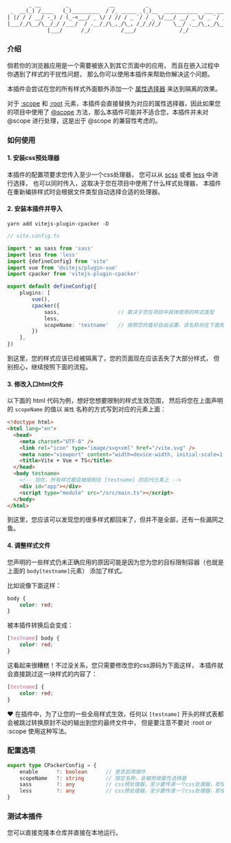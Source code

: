 ```txt
       _ __        _             __          _                            __          
 _  __(_) /____   (_)_________  / /_ _____ _(_)__  ___________  ___ _____/ /_____ ____
| |/ / / __/ -_) / (_-<___/ _ \/ / // / _ `/ / _ \/___/ __/ _ \/ _ `/ __/  '_/ -_) __/
|___/_/\__/\__/_/ /___/  / .__/_/\_,_/\_, /_/_//_/    \__/ .__/\_,_/\__/_/\_\\__/_/   
             |___/      /_/          /___/              /_/                           
```

### 介绍

倘若你的浏览器应用是一个需要被嵌入到其它页面中的应用，
而且在嵌入过程中你遇到了样式的干扰性问题，
那么你可以使用本插件来帮助你解决这个问题。

本插件会尝试在您的所有样式外面额外添加一个
[属性选择器](https://developer.mozilla.org/zh-CN/docs/Web/CSS/CSS_selectors)
来达到隔离的效果。

对于 [:scope](https://developer.mozilla.org/zh-CN/docs/Web/CSS/:scope)
和 [:root](https://developer.mozilla.org/zh-CN/docs/Web/CSS/:root)
元素，本插件会直接替换为对应的属性选择器，因此如果您的项目中使用了
[@scope](https://developer.mozilla.org/en-US/docs/Web/CSS/@scope)
方法，那么本插件可能并不适合您，本插件并未对 @scope 进行处理，这是出于 @scope 的兼容性考虑的。

### 如何使用

#### 1. 安装css预处理器

本插件的配置项要求您传入至少一个css处理器，
您可以从 [scss](https://sass-lang.com/documentation/js-api/functions/compilestring/)
或者 [less](https://lesscss.org/usage/#programmatic-usage) 中进行选择，
也可以同时传入，这取决于您在项目中使用了什么样式处理器，
本插件在重新编排样式时会根据文件类型自动选择合适的处理器。

#### 2. 安装本插件并导入

```shell
yarn add vitejs-plugin-cpacker -D
```

```typescript
// vite.config.ts

import * as sass from 'sass'
import less from 'less'
import {defineConfig} from 'vite'
import vue from '@vitejs/plugin-vue'
import cpacker from 'vitejs-plugin-cpacker'

export default defineConfig({
    plugins: [
        vue(),
        cpacker({
            sass,                   // 取决于您在项目中具体使用的样式类型
            less,
            scopeName: 'testname'   // 按照您的喜好自由设置，该名称将在下面用到
        })
    ],
})
```

到这里，您的样式应该已经被隔离了，您的页面现在应该丢失了大部分样式，
但别担心，继续按照下面的流程。

#### 3. 修改入口html文件

以下面的 html 代码为例，想好您想要限制的样式生效范围，
然后将您在上面声明的 `scopeName` 的值以 `属性` 名称的方式写到对应的元素上面：

```html
<!doctype html>
<html lang="en">
  <head>
    <meta charset="UTF-8" />
    <link rel="icon" type="image/svg+xml" href="/vite.svg" />
    <meta name="viewport" content="width=device-width, initial-scale=1.0" />
    <title>Vite + Vue + TS</title>
  </head>
  <body testname>
    <!-- 现在，所有样式都会被限制在 [testname] 的后代元素上 -->
    <div id="app"></div>
    <script type="module" src="/src/main.ts"></script>
  </body>
</html>
```

到这里，您应该可以发现您的很多样式都回来了，但并不是全部，还有一些漏网之鱼。

#### 4. 调整样式文件

您声明的一些样式仍未正确应用的原因可能是因为您为您的目标限制容器（也就是上面的 `body[testname]`元素）
添加了样式。

比如说像下面这样：

```css
body {
    color: red;
}
```

被本插件转换后会变成：

```css
[testname] body {
    color: red;
}
```

这看起来很糟糕！不过没关系，您只需要修改您的css源码为下面这样，
本插件就会直接跳过这一块样式的内容了：

```css
[testname] {
    color: red;
}
```

❤ 在插件中，为了让您的一些全局样式生效，任何以 `[testname]`
开头的样式表都会被跳过转换原封不动的输出到您的最终文件中，
但是要注意不要对 :root or :scope 使用这种写法。

### 配置选项

```typescript
export type CPackerConfig = {
    enable      ?: boolean      // 是否启用插件
    scopeName   ?: string       // 限定名称，会被用做属性选择器
    sass        ?: any          // css预处理器，至少要传递一个css处理器，即使您的项目中只用了css
    less        ?: any          // css预处理器，至少要传递一个css处理器，即使您的项目中只用了css
}
```

### 测试本插件

您可以直接克隆本仓库并直接在本地运行。
